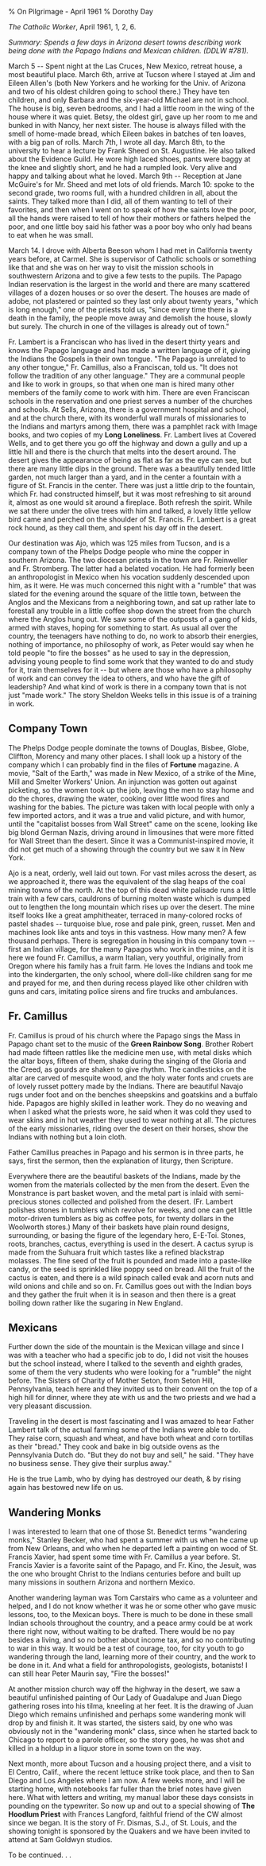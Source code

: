 % On Pilgrimage - April 1961
% Dorothy Day

*The Catholic Worker*, April 1961, 1, 2, 6.

*Summary: Spends a few days in Arizona desert towns describing work
being done with the Papago Indians and Mexican children. (DDLW \#781).*

March 5 -- Spent night at the Las Cruces, New Mexico, retreat house, a
most beautiful place. March 6th, arrive at Tucson where I stayed at Jim
and Eileen Allen's (both New Yorkers and he working for the Univ. of
Arizona and two of his oldest children going to school there.) They have
ten children, and only Barbara and the six-year-old Michael are not in
school. The house is big, seven bedrooms, and I had a little room in the
wing of the house where it was quiet. Betsy, the oldest girl, gave up
her room to me and bunked in with Nancy, her next sister. The house is
always filled with the smell of home-made bread, which Eileen bakes in
batches of ten loaves, with a big pan of rolls. March 7th, I wrote all
day. March 8th, to the university to hear a lecture by Frank Sheed on
St. Augustine. He also talked about the Evidence Guild. He wore high
laced shoes, pants were baggy at the knee and slightly short, and he had
a rumpled look. Very alive and happy and talking about what he loved.
March 9th -- Reception at Jane McGuire's for Mr. Sheed and met lots of
old friends. March 10: spoke to the second grade, two rooms full, with a
hundred children in all, about the saints. They talked more than I did,
all of them wanting to tell of their favorites, and then when I went on
to speak of how the saints love the poor, all the hands were raised to
tell of how their mothers or fathers helped the poor, and one little boy
said his father was a poor boy who only had beans to eat when he was
small.

March 14. I drove with Alberta Beeson whom I had met in California
twenty years before, at Carmel. She is supervisor of Catholic schools or
something like that and she was on her way to visit the mission schools
in southwestern Arizona and to give a few tests to the pupils. The
Papago Indian reservation is the largest in the world and there are many
scattered villages of a dozen houses or so over the desert. The houses
are made of adobe, not plastered or painted so they last only about
twenty years, "which is long enough," one of the priests told us, "since
every time there is a death in the family, the people move away and
demolish the house, slowly but surely. The church in one of the villages
is already out of town."

Fr. Lambert is a Franciscan who has lived in the desert thirty years and
knows the Papago language and has made a written language of it, giving
the Indians the Gospels in their own tongue. "The Papago is unrelated to
any other tongue," Fr. Camillus, also a Franciscan, told us. "It does
not follow the tradition of any other language." They are a communal
people and like to work in groups, so that when one man is hired many
other members of the family come to work with him. There are even
Franciscan schools in the reservation and one priest serves a number of
the churches and schools. At Sells, Arizona, there is a government
hospital and school, and at the church there, with its wonderful wall
murals of missionaries to the Indians and martyrs among them, there was
a pamphlet rack with Image books, and two copies of my **Long
Loneliness**. Fr. Lambert lives at Covered Wells, and to get there you
go off the highway and down a gully and up a little hill and there is
the church that melts into the desert around. The desert gives the
appearance of being as flat as far as the eye can see, but there are
many little dips in the ground. There was a beautifully tended little
garden, not much larger than a yard, and in the center a fountain with a
figure of St. Francis in the center. There was just a little drip to the
fountain, which Fr. had constructed himself, but it was most refreshing
to sit around it, almost as one would sit around a fireplace. Both
refresh the spirit. While we sat there under the olive trees with him
and talked, a lovely little yellow bird came and perched on the shoulder
of St. Francis. Fr. Lambert is a great rock hound, as they call them,
and spent his day off in the desert.

Our destination was Ajo, which was 125 miles from Tucson, and is a
company town of the Phelps Dodge people who mine the copper in southern
Arizona. The two diocesan priests in the town are Fr. Reinweller and Fr.
Stromberg. The latter had a belated vocation. He had formerly been an
anthropologist in Mexico when his vocation suddenly descended upon him,
as it were. He was much concerned this night with a "rumble" that was
slated for the evening around the square of the little town, between the
Anglos and the Mexicans from a neighboring town, and sat up rather late
to forestall any trouble in a little coffee shop down the street from
the church where the Anglos hung out. We saw some of the outposts of a
gang of kids, armed with staves, hoping for something to start. As usual
all over the country, the teenagers have nothing to do, no work to
absorb their energies, nothing of importance, no philosophy of work, as
Peter would say when he told people "to fire the bosses" as he used to
say in the depression, advising young people to find some work that they
wanted to do and study for it, train themselves for it -- but where are
those who have a philosophy of work and can convey the idea to others,
and who have the gift of leadership? And what kind of work is there in a
company town that is not just "made work." The story Sheldon Weeks tells
in this issue is of a training in work.

Company Town
---

The Phelps Dodge people dominate the towns of Douglas, Bisbee, Globe,
Cliffton, Morency and many other places. I shall look up a history of
the company which I can probably find in the files of **Fortune**
magazine. A movie, "Salt of the Earth," was made in New Mexico, of a
strike of the Mine, Mill and Smelter Workers' Union. An injunction was
gotten out against picketing, so the women took up the job, leaving the
men to stay home and do the chores, drawing the water, cooking over
little wood fires and washing for the babies. The picture was taken with
local people with only a few imported actors, and it was a true and
valid picture, and with humor, until the "capitalist bosses from Wall
Street" came on the scene, looking like big blond German Nazis, driving
around in limousines that were more fitted for Wall Street than the
desert. Since it was a Communist-inspired movie, it did not get much of
a showing through the country but we saw it in New York.

Ajo is a neat, orderly, well laid out town. For vast miles across the
desert, as we approached it, there was the equivalent of the slag heaps
of the coal mining towns of the north. At the top of this dead white
palisade runs a little train with a few cars, cauldrons of burning
molten waste which is dumped out to lengthen the long mountain which
rises up over the desert. The mine itself looks like a great
amphitheater, terraced in many-colored rocks of pastel shades --
turquoise blue, rose and pale pink, green, russet. Men and machines look
like ants and toys in this vastness. How many men? A few thousand
perhaps. There is segregation in housing in this company town -- first
an Indian village, for the many Papagos who work in the mine, and it is
here we found Fr. Camillus, a warm Italian, very youthful, originally
from Oregon where his family has a fruit farm. He loves the Indians and
took me into the kindergarten, the only school, where doll-like children
sang for me and prayed for me, and then during recess played like other
children with guns and cars, imitating police sirens and fire trucks and
ambulances.

Fr. Camillus
------------

Fr. Camillus is proud of his church where the Papago sings the Mass in
Papago chant set to the music of the **Green Rainbow Song**. Brother
Robert had made fifteen rattles like the medicine men use, with metal
disks which the altar boys, fifteen of them, shake during the singing of
the Gloria and the Creed, as gourds are shaken to give rhythm. The
candlesticks on the altar are carved of mesquite wood, and the holy
water fonts and cruets are of lovely russet pottery made by the Indians.
There are beautiful Navajo rugs under foot and on the benches sheepskins
and goatskins and a buffalo hide. Papagos are highly skilled in leather
work. They do no weaving and when I asked what the priests wore, he said
when it was cold they used to wear skins and in hot weather they used to
wear nothing at all. The pictures of the early missionaries, riding over
the desert on their horses, show the Indians with nothing but a loin
cloth.

Father Camillus preaches in Papago and his sermon is in three parts, he
says, first the sermon, then the explanation of liturgy, then Scripture.

Everywhere there are the beautiful baskets of the Indians, made by the
women from the materials collected by the men from the desert. Even the
Monstrance is part basket woven, and the metal part is inlaid with
semi-precious stones collected and polished from the desert. (Fr.
Lambert polishes stones in tumblers which revolve for weeks, and one can
get little motor-driven tumblers as big as coffee pots, for twenty
dollars in the Woolworth stores.) Many of their baskets have plain round
designs, surrounding, or basing the figure of the legendary hero,
E-E-Toi. Stones, roots, branches, cactus, everything is used in the
desert. A cactus syrup is made from the Suhuara fruit which tastes like
a refined blackstrap molasses. The fine seed of the fruit is pounded and
made into a paste-like candy, or the seed is sprinkled like poppy seed
on bread. All the fruit of the cactus is eaten, and there is a wild
spinach called evak and acorn nuts and wild onions and chile and so on.
Fr. Camillus goes out with the Indian boys and they gather the fruit
when it is in season and then there is a great boiling down rather like
the sugaring in New England.

Mexicans
--------

Further down the side of the mountain is the Mexican village and since I
was with a teacher who had a specific job to do, I did not visit the
houses but the school instead, where I talked to the seventh and eighth
grades, some of them the very students who were looking for a "rumble"
the night before. The Sisters of Charity of Mother Seton, from Seton
Hill, Pennsylvania, teach here and they invited us to their convent on
the top of a high hill for dinner, where they ate with us and the two
priests and we had a very pleasant discussion.

Traveling in the desert is most fascinating and I was amazed to hear
Father Lambert talk of the actual farming some of the Indians were able
to do. They raise corn, squash and wheat, and have both wheat and corn
tortillas as their "bread." They cook and bake in big outside ovens as
the Pennsylvania Dutch do. "But they do not buy and sell," he said.
"They have no business sense. They give their surplus away."

He is the true Lamb, who by dying has destroyed our death, 
& by rising again has bestowed new life on us.

Wandering Monks
---------------

I was interested to learn that one of those St. Benedict terms
"wandering monks," Stanley Becker, who had spent a summer with us when
he came up from New Orleans, and who when he departed left a painting on
wood of St. Francis Xavier, had spent some time with Fr. Camillus a year
before. St. Francis Xavier is a favorite saint of the Papago, and Fr.
Kino, the Jesuit, was the one who brought Christ to the Indians
centuries before and built up many missions in southern Arizona and
northern Mexico.

Another wandering layman was Tom Carstairs who came as a volunteer and
helped, and I do not know whether it was he or some other who gave music
lessons, too, to the Mexican boys. There is much to be done in these
small Indian schools throughout the country, and a peace army could be
at work there right now, without waiting to be drafted. There would be
no pay besides a living, and so no bother about income tax, and so no
contributing to war in this way. It would be a test of courage, too, for
city youth to go wandering through the land, learning more of their
country, and the work to be done in it. And what a field for
anthropologists, geologists, botanists! I can still hear Peter Maurin
say, "Fire the bosses!"

At another mission church way off the highway in the desert, we saw a
beautiful unfinished painting of Our Lady of Guadalupe and Juan Diego
gathering roses into his tilma, kneeling at her feet. It is the drawing
of Juan Diego which remains unfinished and perhaps some wandering monk
will drop by and finish it. It was started, the sisters said, by one who
was obviously not in the "wandering monk" class, since when he started
back to Chicago to report to a parole officer, so the story goes, he was
shot and killed in a holdup in a liquor store in some town on the way.

Next month, more about Tucson and a housing project there, and a visit
to El Centro, Calif., where the recent lettuce strike took place, and
then to San Diego and Los Angeles where I am now. A few weeks more, and
I will be starting home, with notebooks far fuller than the brief notes
have given here. What with letters and writing, my manual labor these
days consists in pounding on the typewriter. So now up and out to a
special showing of **The Hoodlum Priest** with Frances Langford,
faithful friend of the CW almost since we began. It is the story of Fr.
Dismas, S.J., of St. Louis, and the showing tonight is sponsored by the
Quakers and we have been invited to attend at Sam Goldwyn studios.

To be continued. . .

